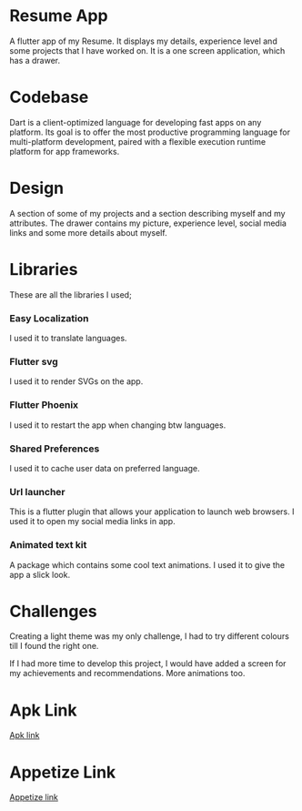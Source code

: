 <h1 align="left">Resume App</h1>
<p>A flutter app of my Resume. It displays my details, experience level and some projects that I have worked on. It is a one screen application, which has a drawer.</p>

 <h1 align="left">Codebase</h1>
<p>Dart is a client-optimized language for developing fast apps on any platform. Its goal is to offer the most productive programming language for multi-platform development, paired with a flexible execution runtime platform for app frameworks.</p>

 <h1 align="left">Design</h1>
<p>A section of some of my projects and a section describing myself and my attributes. The drawer contains my picture, experience level, social media links and some more details about myself.</p>

<h1 align="left">Libraries</h1>
<p>These are all the libraries I used;</p>

<h3 align="left">Easy Localization</h3>
<p>I used it to translate languages.</p>
<h3 align="left">Flutter svg</h3>
<p>I used it to render SVGs on the app.</p>
<h3 align="left">Flutter Phoenix</h3>
<p>I used it to restart the app when changing btw languages.</p>
<h3 align="left">Shared Preferences</h3>
<p>I used it to cache user data on preferred language.</p>
<h3 align="left">Url launcher</h3>
<p>This is a flutter plugin that allows your application to launch web browsers. I used it to open my social media links in app.</p>
<h3 align="left">Animated text kit</h3>
<p>A package which contains some cool text animations. I used it to give the app a slick look.</p>
<h1 align="left">Challenges</h1>
<p>Creating a light theme was my only challenge, I had to try different colours till I found the right one.</p>
<p>If I had more time to develop this project, I would have added a screen for my achievements and recommendations. More animations too.</p>
<h1 align="left">Apk Link</h1>
<a href="https://drive.google.com/file/d/1LNe4zpHrqc-S1grYoOwcjkBsmvR-3Sea/view?usp=sharing">Apk link</a>
<h1 align="left">Appetize Link</h1>
<a href="[https://appetize.io/app/hmetkan57ymwzlexvc2tgr2yn4](https://appetize.io/app/v2edxblm2vrlinw54pxvbb3vtu)">Appetize link</a>

